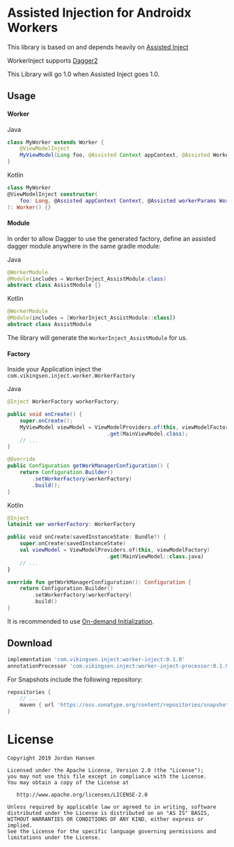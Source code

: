 Assisted Injection for Androidx Workers
=======================================

This library is based on and depends heavily on [Assisted Inject](https://github.com/square/AssistedInject)

WorkerInject supports [Dagger2](https://google.github.io/dagger/) 

This Library will go 1.0 when Assisted Inject goes 1.0.

Usage
-----

#### Worker

Java
```java
class MyWorker extends Worker {
    @ViewModelInject
    MyViewModel(Long foo, @Assisted Context appContext, @Assisted WorkerParamerter workerParams) {}
}
```
Kotlin
```kotlin
class MyWorker
@ViewModelInject constructor(
    foo: Long, @Assisted appContext Context, @Assisted workerParams WorkerParamerter
): Worker() {}
```

#### Module

In order to allow Dagger to use the generated factory, define an assisted dagger module anywhere in 
the same gradle module:

Java
```java
@WorkerModule
@Module(includes = WorkerInject_AssistModule.class)
abstract class AssistModule {}
``` 
Kotlin
```kotlin
@WorkerModule
@Module(includes = [WorkerInject_AssistModule::class])
abstract class AssistModule
``` 

The library will generate the `WorkerInject_AssistModule` for us.

#### Factory

Inside your Application inject the `com.vikingsen.inject.worker.WorkerFactory`

Java
```java
@Inject WorkerFactory workerFactory;

public void onCreate() {
    super.onCreate();
    MyViewModel viewModel = ViewModelProviders.of(this, viewModelFactory)
                                .get(MainViewModel.class);
    // ...
}

@Override
public Configuration getWorkManagerConfiguration() {
    return Configuration.Builder()
        .setWorkerFactory(workerFactory)
        .build();
}
```
Kotlin
```kotlin
@Inject 
lateinit var workerFactory: WorkerFactory

public void onCreate(savedInstanceState: Bundle?) {
    super.onCreate(savedInstanceState)
    val viewModel = ViewModelProviders.of(this, viewModelFactory)
                                .get(MainViewModel::class.java)
    // ...
}

override fun getWorkManagerConfiguration(): Configuration {
    return Configuration.Builder()
        .setWorkerFactory(workerFactory)
        .build()
}
```

It is recommended to use [On-demand Initialization](https://developer.android.com/topic/libraries/architecture/workmanager/advanced/custom-configuration#on-demand).

Download
--------
```groovy
implementation 'com.vikingsen.inject:worker-inject:0.1.0'
annotationProcessor 'com.vikingsen.inject:worker-inject-processor:0.1.0' // or `kapt` for Kotlin
```

For Snapshots include the following repository:
```groovy
repositories {
    // ...
    maven { url 'https://oss.sonatype.org/content/repositories/snapshots' }
}
```

License
=======

    Copyright 2019 Jordan Hansen

    Licensed under the Apache License, Version 2.0 (the "License");
    you may not use this file except in compliance with the License.
    You may obtain a copy of the License at

       http://www.apache.org/licenses/LICENSE-2.0

    Unless required by applicable law or agreed to in writing, software
    distributed under the License is distributed on an "AS IS" BASIS,
    WITHOUT WARRANTIES OR CONDITIONS OF ANY KIND, either express or implied.
    See the License for the specific language governing permissions and
    limitations under the License.
